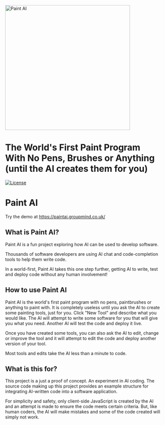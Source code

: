 <img alt="Paint AI" src="https://paintai.groupmind.co.uk/img/logo.png" width="400px">

# The World's First Paint Program With No Pens, Brushes or Anything (until the AI creates them for you)

[![License](https://img.shields.io/badge/LICENSE-MIT-blue)](https://github.com/quasiuna/paint-ai/blob/main/LICENSE)

# Paint AI

Try the demo at https://paintai.groupmind.co.uk/

## What is Paint AI?

Paint AI is a fun project exploring how AI can be used to develop software.

Thousands of software developers are using AI chat and code-completion tools to
help them write code.

In a world-first, Paint AI takes this one step further, getting AI to write, test
and deploy code without any human involvement!

## How to use Paint AI

Paint AI is the world's first paint program with no pens, paintbrushes or
anything to paint with. It is completely useless until you ask the AI to create
some painting tools, just for you.  Click "New Tool" and describe what you would
like. The AI will attempt to write some software for you that will give you what
you need. Another AI will test the code and deploy it live.

Once you have created some tools, you can also ask the AI to edit, change or
improve the tool and it will attempt to edit the code and deploy another version
of your tool.

Most tools and edits take the AI less than a minute to code.

## What is this for?

This project is a just a proof of concept. An experiment in AI coding. The
source code making up this project provides an example structure for integrating
AI-written code into a software application.

For simplicity and safety, only client-side JavaScript is created by the AI and
an attempt is made to ensure the code meets certain criteria. But, like human
coders, the AI will make mistakes and some of the code created will simply not
work.
